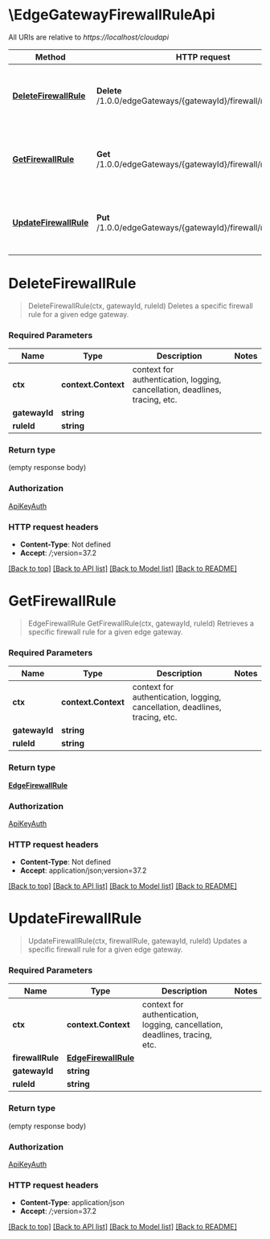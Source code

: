 # \EdgeGatewayFirewallRuleApi

All URIs are relative to *https://localhost/cloudapi*

Method | HTTP request | Description
------------- | ------------- | -------------
[**DeleteFirewallRule**](EdgeGatewayFirewallRuleApi.md#DeleteFirewallRule) | **Delete** /1.0.0/edgeGateways/{gatewayId}/firewall/rules/{ruleId} | Deletes a specific firewall rule for a given edge gateway.
[**GetFirewallRule**](EdgeGatewayFirewallRuleApi.md#GetFirewallRule) | **Get** /1.0.0/edgeGateways/{gatewayId}/firewall/rules/{ruleId} | Retrieves a specific firewall rule for a given edge gateway.
[**UpdateFirewallRule**](EdgeGatewayFirewallRuleApi.md#UpdateFirewallRule) | **Put** /1.0.0/edgeGateways/{gatewayId}/firewall/rules/{ruleId} | Updates a specific firewall rule for a given edge gateway.


# **DeleteFirewallRule**
> DeleteFirewallRule(ctx, gatewayId, ruleId)
Deletes a specific firewall rule for a given edge gateway.

### Required Parameters

Name | Type | Description  | Notes
------------- | ------------- | ------------- | -------------
 **ctx** | **context.Context** | context for authentication, logging, cancellation, deadlines, tracing, etc.
  **gatewayId** | **string**|  | 
  **ruleId** | **string**|  | 

### Return type

 (empty response body)

### Authorization

[ApiKeyAuth](../README.md#ApiKeyAuth)

### HTTP request headers

 - **Content-Type**: Not defined
 - **Accept**: *_/_*;version=37.2

[[Back to top]](#) [[Back to API list]](../README.md#documentation-for-api-endpoints) [[Back to Model list]](../README.md#documentation-for-models) [[Back to README]](../README.md)

# **GetFirewallRule**
> EdgeFirewallRule GetFirewallRule(ctx, gatewayId, ruleId)
Retrieves a specific firewall rule for a given edge gateway.

### Required Parameters

Name | Type | Description  | Notes
------------- | ------------- | ------------- | -------------
 **ctx** | **context.Context** | context for authentication, logging, cancellation, deadlines, tracing, etc.
  **gatewayId** | **string**|  | 
  **ruleId** | **string**|  | 

### Return type

[**EdgeFirewallRule**](EdgeFirewallRule.md)

### Authorization

[ApiKeyAuth](../README.md#ApiKeyAuth)

### HTTP request headers

 - **Content-Type**: Not defined
 - **Accept**: application/json;version=37.2

[[Back to top]](#) [[Back to API list]](../README.md#documentation-for-api-endpoints) [[Back to Model list]](../README.md#documentation-for-models) [[Back to README]](../README.md)

# **UpdateFirewallRule**
> UpdateFirewallRule(ctx, firewallRule, gatewayId, ruleId)
Updates a specific firewall rule for a given edge gateway.

### Required Parameters

Name | Type | Description  | Notes
------------- | ------------- | ------------- | -------------
 **ctx** | **context.Context** | context for authentication, logging, cancellation, deadlines, tracing, etc.
  **firewallRule** | [**EdgeFirewallRule**](EdgeFirewallRule.md)|  | 
  **gatewayId** | **string**|  | 
  **ruleId** | **string**|  | 

### Return type

 (empty response body)

### Authorization

[ApiKeyAuth](../README.md#ApiKeyAuth)

### HTTP request headers

 - **Content-Type**: application/json
 - **Accept**: *_/_*;version=37.2

[[Back to top]](#) [[Back to API list]](../README.md#documentation-for-api-endpoints) [[Back to Model list]](../README.md#documentation-for-models) [[Back to README]](../README.md)

